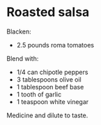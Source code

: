 Roasted salsa
=============

Blacken:

- 2.5 pounds roma tomatoes

Blend with:

- 1/4 can chipotle peppers
- 3 tablespoons olive oil
- 1 tablespoon beef base
- 1 tooth of garlic
- 1 teaspoon white vinegar

Medicine and dilute to taste.
